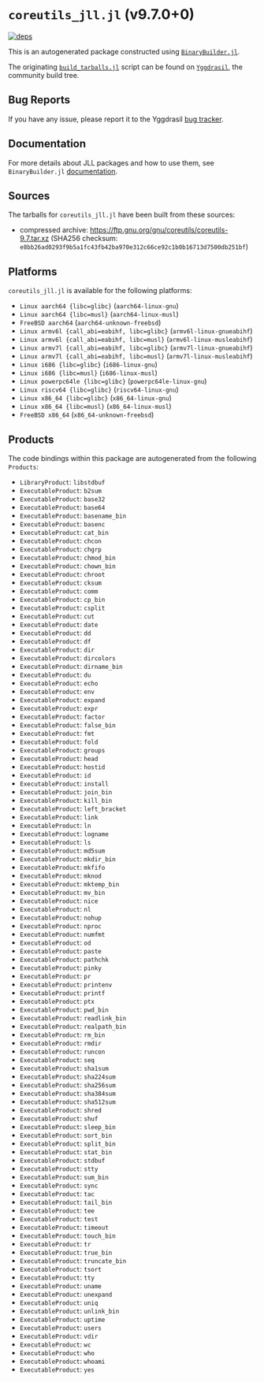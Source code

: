 # `coreutils_jll.jl` (v9.7.0+0)

[![deps](https://juliahub.com/docs/coreutils_jll/deps.svg)](https://juliahub.com/ui/Packages/General/coreutils_jll/)

This is an autogenerated package constructed using [`BinaryBuilder.jl`](https://github.com/JuliaPackaging/BinaryBuilder.jl).

The originating [`build_tarballs.jl`](https://github.com/JuliaPackaging/Yggdrasil/blob/80e9f6151bf4896c5ce0cc49d9cb524956c5406e/C/coreutils/build_tarballs.jl) script can be found on [`Yggdrasil`](https://github.com/JuliaPackaging/Yggdrasil/), the community build tree.

## Bug Reports

If you have any issue, please report it to the Yggdrasil [bug tracker](https://github.com/JuliaPackaging/Yggdrasil/issues).

## Documentation

For more details about JLL packages and how to use them, see `BinaryBuilder.jl` [documentation](https://docs.binarybuilder.org/stable/jll/).

## Sources

The tarballs for `coreutils_jll.jl` have been built from these sources:

* compressed archive: https://ftp.gnu.org/gnu/coreutils/coreutils-9.7.tar.xz (SHA256 checksum: `e8bb26ad0293f9b5a1fc43fb42ba970e312c66ce92c1b0b16713d7500db251bf`)

## Platforms

`coreutils_jll.jl` is available for the following platforms:

* `Linux aarch64 {libc=glibc}` (`aarch64-linux-gnu`)
* `Linux aarch64 {libc=musl}` (`aarch64-linux-musl`)
* `FreeBSD aarch64` (`aarch64-unknown-freebsd`)
* `Linux armv6l {call_abi=eabihf, libc=glibc}` (`armv6l-linux-gnueabihf`)
* `Linux armv6l {call_abi=eabihf, libc=musl}` (`armv6l-linux-musleabihf`)
* `Linux armv7l {call_abi=eabihf, libc=glibc}` (`armv7l-linux-gnueabihf`)
* `Linux armv7l {call_abi=eabihf, libc=musl}` (`armv7l-linux-musleabihf`)
* `Linux i686 {libc=glibc}` (`i686-linux-gnu`)
* `Linux i686 {libc=musl}` (`i686-linux-musl`)
* `Linux powerpc64le {libc=glibc}` (`powerpc64le-linux-gnu`)
* `Linux riscv64 {libc=glibc}` (`riscv64-linux-gnu`)
* `Linux x86_64 {libc=glibc}` (`x86_64-linux-gnu`)
* `Linux x86_64 {libc=musl}` (`x86_64-linux-musl`)
* `FreeBSD x86_64` (`x86_64-unknown-freebsd`)

## Products

The code bindings within this package are autogenerated from the following `Products`:

* `LibraryProduct`: `libstdbuf`
* `ExecutableProduct`: `b2sum`
* `ExecutableProduct`: `base32`
* `ExecutableProduct`: `base64`
* `ExecutableProduct`: `basename_bin`
* `ExecutableProduct`: `basenc`
* `ExecutableProduct`: `cat_bin`
* `ExecutableProduct`: `chcon`
* `ExecutableProduct`: `chgrp`
* `ExecutableProduct`: `chmod_bin`
* `ExecutableProduct`: `chown_bin`
* `ExecutableProduct`: `chroot`
* `ExecutableProduct`: `cksum`
* `ExecutableProduct`: `comm`
* `ExecutableProduct`: `cp_bin`
* `ExecutableProduct`: `csplit`
* `ExecutableProduct`: `cut`
* `ExecutableProduct`: `date`
* `ExecutableProduct`: `dd`
* `ExecutableProduct`: `df`
* `ExecutableProduct`: `dir`
* `ExecutableProduct`: `dircolors`
* `ExecutableProduct`: `dirname_bin`
* `ExecutableProduct`: `du`
* `ExecutableProduct`: `echo`
* `ExecutableProduct`: `env`
* `ExecutableProduct`: `expand`
* `ExecutableProduct`: `expr`
* `ExecutableProduct`: `factor`
* `ExecutableProduct`: `false_bin`
* `ExecutableProduct`: `fmt`
* `ExecutableProduct`: `fold`
* `ExecutableProduct`: `groups`
* `ExecutableProduct`: `head`
* `ExecutableProduct`: `hostid`
* `ExecutableProduct`: `id`
* `ExecutableProduct`: `install`
* `ExecutableProduct`: `join_bin`
* `ExecutableProduct`: `kill_bin`
* `ExecutableProduct`: `left_bracket`
* `ExecutableProduct`: `link`
* `ExecutableProduct`: `ln`
* `ExecutableProduct`: `logname`
* `ExecutableProduct`: `ls`
* `ExecutableProduct`: `md5sum`
* `ExecutableProduct`: `mkdir_bin`
* `ExecutableProduct`: `mkfifo`
* `ExecutableProduct`: `mknod`
* `ExecutableProduct`: `mktemp_bin`
* `ExecutableProduct`: `mv_bin`
* `ExecutableProduct`: `nice`
* `ExecutableProduct`: `nl`
* `ExecutableProduct`: `nohup`
* `ExecutableProduct`: `nproc`
* `ExecutableProduct`: `numfmt`
* `ExecutableProduct`: `od`
* `ExecutableProduct`: `paste`
* `ExecutableProduct`: `pathchk`
* `ExecutableProduct`: `pinky`
* `ExecutableProduct`: `pr`
* `ExecutableProduct`: `printenv`
* `ExecutableProduct`: `printf`
* `ExecutableProduct`: `ptx`
* `ExecutableProduct`: `pwd_bin`
* `ExecutableProduct`: `readlink_bin`
* `ExecutableProduct`: `realpath_bin`
* `ExecutableProduct`: `rm_bin`
* `ExecutableProduct`: `rmdir`
* `ExecutableProduct`: `runcon`
* `ExecutableProduct`: `seq`
* `ExecutableProduct`: `sha1sum`
* `ExecutableProduct`: `sha224sum`
* `ExecutableProduct`: `sha256sum`
* `ExecutableProduct`: `sha384sum`
* `ExecutableProduct`: `sha512sum`
* `ExecutableProduct`: `shred`
* `ExecutableProduct`: `shuf`
* `ExecutableProduct`: `sleep_bin`
* `ExecutableProduct`: `sort_bin`
* `ExecutableProduct`: `split_bin`
* `ExecutableProduct`: `stat_bin`
* `ExecutableProduct`: `stdbuf`
* `ExecutableProduct`: `stty`
* `ExecutableProduct`: `sum_bin`
* `ExecutableProduct`: `sync`
* `ExecutableProduct`: `tac`
* `ExecutableProduct`: `tail_bin`
* `ExecutableProduct`: `tee`
* `ExecutableProduct`: `test`
* `ExecutableProduct`: `timeout`
* `ExecutableProduct`: `touch_bin`
* `ExecutableProduct`: `tr`
* `ExecutableProduct`: `true_bin`
* `ExecutableProduct`: `truncate_bin`
* `ExecutableProduct`: `tsort`
* `ExecutableProduct`: `tty`
* `ExecutableProduct`: `uname`
* `ExecutableProduct`: `unexpand`
* `ExecutableProduct`: `uniq`
* `ExecutableProduct`: `unlink_bin`
* `ExecutableProduct`: `uptime`
* `ExecutableProduct`: `users`
* `ExecutableProduct`: `vdir`
* `ExecutableProduct`: `wc`
* `ExecutableProduct`: `who`
* `ExecutableProduct`: `whoami`
* `ExecutableProduct`: `yes`
